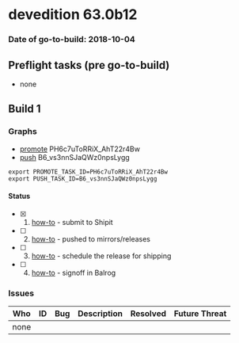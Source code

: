 # devedition 63.0b12

### Date of go-to-build: 2018-10-04

## Preflight tasks (pre go-to-build)
- none

## Build 1  

### Graphs
* [promote](https://tools.taskcluster.net/push-inspector/#/PH6c7uToRRiX_AhT22r4Bw) PH6c7uToRRiX_AhT22r4Bw
* [push](https://tools.taskcluster.net/push-inspector/#/B6_vs3nnSJaQWz0npsLygg) B6_vs3nnSJaQWz0npsLygg
```
export PROMOTE_TASK_ID=PH6c7uToRRiX_AhT22r4Bw
export PUSH_TASK_ID=B6_vs3nnSJaQWz0npsLygg
```


#### Status
- [x] 1.  [how-to](https://wiki.mozilla.org/Release:Release_Automation_on_Mercurial:Starting_a_Release#Submit_to_Ship_It)  - submit to Shipit
- [ ] 2.  [how-to](https://github.com/mozilla-releng/releasewarrior-2.0/blob/master/docs/release-promotion/desktop/howto.md#push-artifacts-to-releases-directory)  - pushed to mirrors/releases
- [ ] 3.  [how-to](https://github.com/mozilla-releng/releasewarrior-2.0/blob/master/docs/release-promotion/desktop/howto.md#ship-the-release)  - schedule the release for shipping
- [ ] 4.  [how-to](https://github.com/mozilla-releng/releasewarrior-2.0/blob/master/docs/release-promotion/desktop/howto.md#obtain-sign-offs-for-changes)  - signoff in Balrog

### Issues
| Who                 | ID               | Bug                                                                 | Description                | Resolved                | Future Threat                |
| ------------------- | ---------------- | ------------------------------------------------------------------- | -------------------------- | ----------------------- | ---------------------------- |
| none | | | | | |

